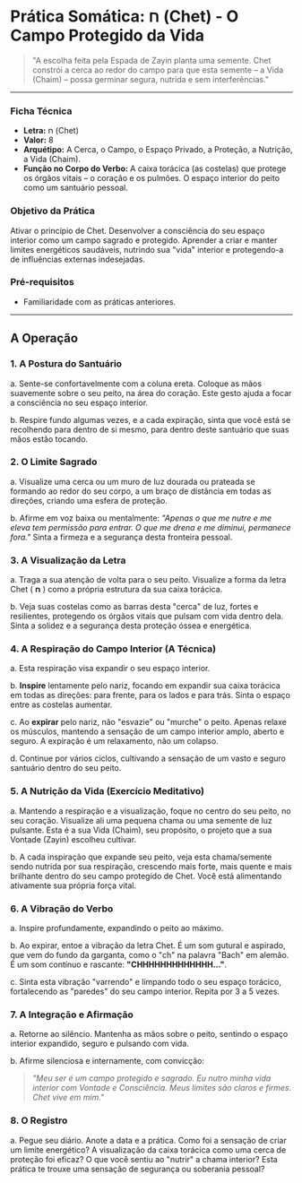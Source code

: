 # Prática Somática: ח (Chet) - O Campo Protegido da Vida

> "A escolha feita pela Espada de Zayin planta uma semente. Chet constrói a cerca ao redor do campo para que esta semente – a Vida (Chaim) – possa germinar segura, nutrida e sem interferências."

---

### Ficha Técnica

* **Letra:** ח (Chet)
* **Valor:** 8
* **Arquétipo:** A Cerca, o Campo, o Espaço Privado, a Proteção, a Nutrição, a Vida (Chaim).
* **Função no Corpo do Verbo:** A caixa torácica (as costelas) que protege os órgãos vitais – o coração e os pulmões. O espaço interior do peito como um santuário pessoal.

### Objetivo da Prática

Ativar o princípio de Chet. Desenvolver a consciência do seu espaço interior como um campo sagrado e protegido. Aprender a criar e manter limites energéticos saudáveis, nutrindo sua "vida" interior e protegendo-a de influências externas indesejadas.

### Pré-requisitos

* Familiaridade com as práticas anteriores.

---

## A Operação

### 1. A Postura do Santuário

a. Sente-se confortavelmente com a coluna ereta. Coloque as mãos suavemente sobre o seu peito, na área do coração. Este gesto ajuda a focar a consciência no seu espaço interior.

b. Respire fundo algumas vezes, e a cada expiração, sinta que você está se recolhendo para dentro de si mesmo, para dentro deste santuário que suas mãos estão tocando.

### 2. O Limite Sagrado

a. Visualize uma cerca ou um muro de luz dourada ou prateada se formando ao redor do seu corpo, a um braço de distância em todas as direções, criando uma esfera de proteção.

b. Afirme em voz baixa ou mentalmente: *"Apenas o que me nutre e me eleva tem permissão para entrar. O que me drena e me diminui, permanece fora."* Sinta a firmeza e a segurança desta fronteira pessoal.

### 3. A Visualização da Letra

a. Traga a sua atenção de volta para o seu peito. Visualize a forma da letra Chet ( **ח** ) como a própria estrutura da sua caixa torácica.

b. Veja suas costelas como as barras desta "cerca" de luz, fortes e resilientes, protegendo os órgãos vitais que pulsam com vida dentro dela. Sinta a solidez e a segurança desta proteção óssea e energética.

### 4. A Respiração do Campo Interior (A Técnica)

a. Esta respiração visa expandir o seu espaço interior.

b. **Inspire** lentamente pelo nariz, focando em expandir sua caixa torácica em todas as direções: para frente, para os lados e para trás. Sinta o espaço entre as costelas aumentar.

c. Ao **expirar** pelo nariz, não "esvazie" ou "murche" o peito. Apenas relaxe os músculos, mantendo a sensação de um campo interior amplo, aberto e seguro. A expiração é um relaxamento, não um colapso.

d. Continue por vários ciclos, cultivando a sensação de um vasto e seguro santuário dentro do seu peito.

### 5. A Nutrição da Vida (Exercício Meditativo)

a. Mantendo a respiração e a visualização, foque no centro do seu peito, no seu coração. Visualize ali uma pequena chama ou uma semente de luz pulsante. Esta é a sua Vida (Chaim), seu propósito, o projeto que a sua Vontade (Zayin) escolheu cultivar.

b. A cada inspiração que expande seu peito, veja esta chama/semente sendo nutrida por sua respiração, crescendo mais forte, mais quente e mais brilhante dentro do seu campo protegido de Chet. Você está alimentando ativamente sua própria força vital.

### 6. A Vibração do Verbo

a. Inspire profundamente, expandindo o peito ao máximo.

b. Ao expirar, entoe a vibração da letra Chet. É um som gutural e aspirado, que vem do fundo da garganta, como o "ch" na palavra "Bach" em alemão. É um som contínuo e rascante: **"CHHHHHHHHHHHHH..."**.

c. Sinta esta vibração "varrendo" e limpando todo o seu espaço torácico, fortalecendo as "paredes" do seu campo interior. Repita por 3 a 5 vezes.

### 7. A Integração e Afirmação

a. Retorne ao silêncio. Mantenha as mãos sobre o peito, sentindo o espaço interior expandido, seguro e pulsando com vida.

b. Afirme silenciosa e internamente, com convicção:

> *"Meu ser é um campo protegido e sagrado. Eu nutro minha vida interior com Vontade e Consciência. Meus limites são claros e firmes. Chet vive em mim."*

### 8. O Registro

a. Pegue seu diário. Anote a data e a prática. Como foi a sensação de criar um limite energético? A visualização da caixa torácica como uma cerca de proteção foi eficaz? O que você sentiu ao "nutrir" a chama interior? Esta prática te trouxe uma sensação de segurança ou soberania pessoal?
